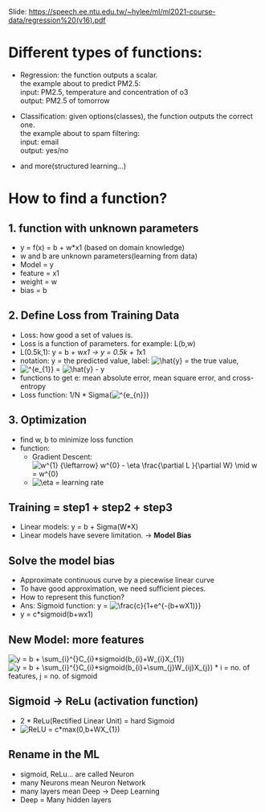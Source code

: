 Slide: https://speech.ee.ntu.edu.tw/~hylee/ml/ml2021-course-data/regression%20(v16).pdf

# Different types of functions:  

* Regression: the function outputs a scalar.  
the example about to predict PM2.5:  
  input: PM2.5, temperature and concentration of o3  
  output: PM2.5 of tomorrow  
  
* Classification: given options(classes), the function outputs the correct one.  
the example about to spam filtering:  
  input: email  
  output: yes/no  

* and more(structured learning...)  

# How to find a function?  

## 1. function with unknown parameters
  * y = f(x) = b + w*x1 (based on domain knowledge)
  * w and b are unknown parameters(learning from data)  
  * Model = y
  * feature = x1
  * weight = w
  * bias = b
  
## 2. Define Loss from Training Data
  * Loss: how good a set of values is.
  * Loss is a function of parameters. for example: L(b,w)  
  * L(0.5k,1): y = b + w*x1 -> y = 0.5k + 1*x1
  * notation: y = the predicted value, label: <img src="https://latex.codecogs.com/svg.image?\hat{y}" title="\hat{y}" /> = the true value, 
  * <img src="https://latex.codecogs.com/svg.image?^{e_{1}}" title="^{e_{1}}" /> = <img src="https://latex.codecogs.com/svg.image?\hat{y}" title="\hat{y}" /> - y
  * functions to get e: mean absolute error, mean square error, and cross-entropy
  * Loss function: 1/N * Sigma(<img src="https://latex.codecogs.com/svg.image?^{e_{n}}" title="^{e_{n}}" />)

## 3. Optimization
  * find w, b to minimize loss function  
  * function:  
    * Gradient Descent: <img src="https://latex.codecogs.com/svg.image?w^{1}&space;{\leftarrow}&space;w^{0}&space;-&space;\eta&space;\frac{\partial&space;L&space;}{\partial&space;W}&space;\mid&space;w&space;=&space;w^{0}" title="w^{1} {\leftarrow} w^{0} - \eta \frac{\partial L }{\partial W} \mid w = w^{0}" />
    * <img src="https://latex.codecogs.com/svg.image?\eta" title="\eta" /> = learning rate  
    
## Training = step1 + step2 + step3
  * Linear models: y = b + Sigma(W*X)  
  * Linear models have severe limitation. -> **Model Bias**

## Solve the model bias  
  * Approximate continuous curve by a piecewise linear curve
  * To have good approximation, we need sufficient pieces.
  * How to represent this function? 
  * Ans: Sigmoid function: y = <img src="https://latex.codecogs.com/svg.image?\frac{c}{1&plus;e^{-(b&plus;wX1)}}" title="\frac{c}{1+e^{-(b+wX1)}}" />
  * y = c*sigmoid(b+wx1)

## New Model: more features
  <img src="https://latex.codecogs.com/svg.image?y&space;=&space;b&space;&plus;&space;\sum_{i}^{}C_{i}*sigmoid(b_{i}&plus;W_{i}X_{1})" title="y = b + \sum_{i}^{}C_{i}*sigmoid(b_{i}+W_{i}X_{1})" />
  <img src="https://latex.codecogs.com/svg.image?y&space;=&space;b&space;&plus;&space;\sum_{i}^{}C_{i}*sigmoid(b_{i}&plus;\sum_{j}W_{ij}X_{j})" title="y = b + \sum_{i}^{}C_{i}*sigmoid(b_{i}+\sum_{j}W_{ij}X_{j})" />
  * i = no. of features, j = no. of sigmoid

## Sigmoid -> ReLu (activation function)
  * 2 * ReLu(Rectified Linear Unit) = hard Sigmoid
  * <img src="https://latex.codecogs.com/svg.image?ReLU&space;=&space;c*max(0,b&plus;WX_{1})" title="ReLU = c*max(0,b+WX_{1})" />

## Rename in the ML
  * sigmoid, ReLu... are called Neuron
  * many Neurons mean Neuron Network
  * many layers mean Deep -> Deep Learning
  * Deep = Many hidden layers
